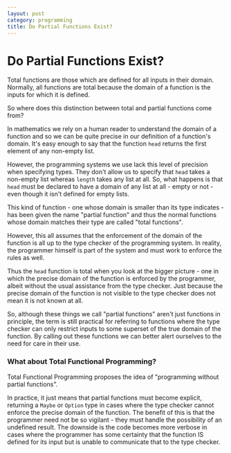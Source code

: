 ```yaml
---
layout: post
category: programming
title: Do Partial Functions Exist?
---
```


# Do Partial Functions Exist?

Total functions are those which are defined for all inputs in their domain.  Normally, all functions 
are total because the domain of a function is the inputs for which it is defined.

So where does this distinction between total and partial functions come from?

In mathematics we rely on a human reader to understand the domain of a function and so we can be quite
precise in our definition of a function's domain.  It's easy enough to say that the function `head`
returns the first element of any non-empty list.

However, the programming systems we use lack this level of precision when specifying types.  They don't
allow us to specify that `head` takes a non-empty list whereas `length` takes any list at all.
So, what happens is that `head` must be declared to have a domain of any list at all - empty or not - even
though it isn't defined for empty lists.

This kind of function - one whose domain is smaller than its type indicates - has been given the name 
"partial function" and thus the normal functions whose domain matches their type are called "total
functions".

However, this all assumes that the enforcement of the domain of the function is all up to the type checker
of the programming system.  In reality, the programmer himself is part of the system and must work to
enforce the rules as well.

Thus the `head` function is total when you look at the bigger picture - one in which the precise 
domain of the function is enforced by the programmer, albeit without the usual assistance from the
type checker.  Just because the precise domain of the function is not visible to the type checker
does not mean it is not known at all.

So, although these things we call "partial functions" aren't just functions in principle, the term is
still practical for referring to functions where the type checker can only restrict inputs to some 
superset of the true domain of the function.  By calling out these functions we can better alert
ourselves to the need for care in their use.

### What about Total Functional Programming?

Total Functional Programming proposes the idea of "programming without partial functions".  

In practice, it just means that partial functions must become explicit, returning a `Maybe` or 
`Option` type in cases where the type checker cannot enforce the precise domain of the function.
The benefit of this is that the programmer need not be so vigilant - they must handle the
possibility of an undefined result.  The downside is the code becomes more verbose in cases where
the programmer has some certainty that the function IS defined for its input but is unable to
communicate that to the type checker.






